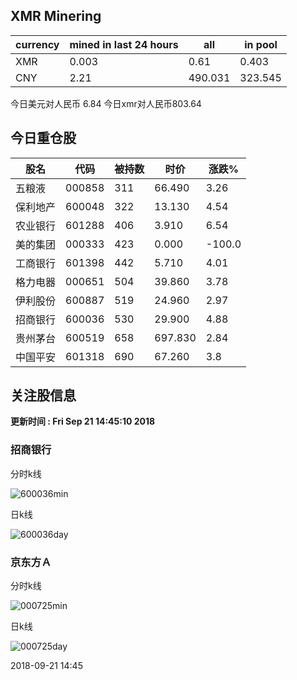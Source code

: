 ## XMR Minering

|currency|mined in last 24 hours|all|in pool|
|---|---|---|---|
|XMR|0.003|0.61|0.403|
|CNY|2.21|490.031|323.545|

今日美元对人民币 6.84	今日xmr对人民币803.64


## 今日重仓股 

|股名|代码|被持数|时价|涨跌%|
|---|---|---|---|---|
|五粮液|000858|311|66.490|3.26|
|保利地产|600048|322|13.130|4.54|
|农业银行|601288|406|3.910|6.54|
|美的集团|000333|423|0.000|-100.0|
|工商银行|601398|442|5.710|4.01|
|格力电器|000651|504|39.860|3.78|
|伊利股份|600887|519|24.960|2.97|
|招商银行|600036|530|29.900|4.88|
|贵州茅台|600519|658|697.830|2.84|
|中国平安|601318|690|67.260|3.8|

## 关注股信息
**更新时间 : Fri Sep 21 14:45:10 2018**
### 招商银行 
分时k线

![600036min](http://image.sinajs.cn/newchart/min/n/sh600036.gif)

日k线

![600036day](http://image.sinajs.cn/newchart/daily/n/sh600036.gif)

### 京东方Ａ 
分时k线

![000725min](http://image.sinajs.cn/newchart/min/n/sz000725.gif)

日k线

![000725day](http://image.sinajs.cn/newchart/daily/n/sz000725.gif)

2018-09-21 14:45